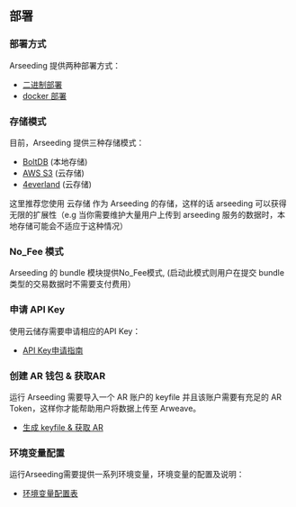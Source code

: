 ## 部署

### 部署方式
Arseeding 提供两种部署方式：

- [二进制部署](./3.%20服务启动.md#二进制启动)
- [docker 部署](./3.%20服务启动.md#Docker启动)


### 存储模式
目前，Arseeding 提供三种存储模式：

- [BoltDB](https://github.com/boltdb/bolt) (本地存储)
- [AWS S3](https://aws.amazon.com/s3/) (云存储)
- [4everland](https://docs.4everland.org/hosting/) (云存储)

这里推荐您使用 云存储 作为 Arseeding 的存储，这样的话 arseeding 可以获得无限的扩展性（e.g 当你需要维护大量用户上传到 arseeding 服务的数据时，本地存储可能会不适应于这种情况）

### No_Fee 模式
Arseeding 的 bundle 模块提供No_Fee模式,
(启动此模式则用户在提交 bundle 类型的交易数据时不需要支付费用）

### 申请 API Key
使用云储存需要申请相应的API Key：

- [API Key申请指南](https://docs.google.com/document/d/149bHXjk3oMdHJdKKhq4fodirJrzX2_s4W5SpJAj2fLE?usp=sharing)


### 创建 AR 钱包 & 获取AR
运行 Arseeding 需要导入一个 AR 账户的 keyfile 并且该账户需要有充足的 AR Token，这样你才能帮助用户将数据上传至 Arweave。

- [生成 keyfile & 获取 AR](https://docs.google.com/document/d/1kml8M1RRCSZPYOlsNWwcgpn5x806t-tDjEodz_IYcAY?usp=sharing)

### 环境变量配置
运行Arseeding需要提供一系列环境变量，环境变量的配置及说明：

- [环境变量配置表](./2.%20部署及配置.md#环境变量配置)